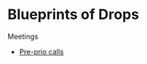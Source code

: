 # Blueprints of Drops

Meetings
- [Pre-prio calls](https://github.com/languagedrops/blueprints/blob/master/meetings/pre-prio.md)
